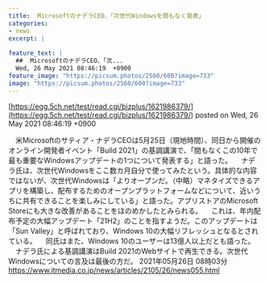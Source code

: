 ```yaml
---
title:  MicrosoftのナデラCEO、「次世代Windowsを間もなく発表」  
categories:
- news
excerpt: |
  
feature_text: |
  ##  MicrosoftのナデラCEO、「次...
  Wed, 26 May 2021 08:46:19  +0900
feature_image: "https://picsum.photos/2560/600?image=733"
image: "https://picsum.photos/2560/600?image=733"
---
```


[https://egg.5ch.net/test/read.cgi/bizplus/1621986379/](https://egg.5ch.net/test/read.cgi/bizplus/1621986379/)
posted on Wed, 26 May 2021 08:46:19  +0900

<!--more-->

　米Microsoftのサティア・ナデラCEOは5月25日（現地時間）、同日から開催のオンライン開発者イベント「Build 2021」の基調講演で、「間もなくこの10年で最も重要なWindowsアップデートの1つについて発表する」と語った。 　ナデラ氏は、次世代Windowsをここ数カ月自分で使ってみたという。具体的な内容ではないが、次世代Windowsは「よりオープンだ。（中略）マネタイズできるアプリを構築し、配布するためのオープンプラットフォームなどについて、近いうちに共有できることを楽しみにしている」と語った。アプリストアのMicrosoft Storeにも大きな改善があることをほのめかしたとみられる。 　これは、年内配布予定の大幅アップデート「21H2」のことを指すようだ。このアップデートは「Sun Valley」と呼ばれており、Windows 10の大幅リフレッシュとなるとされている。 　同氏はまた、Windows 10のユーザーは13億人以上だとも語った。 　ナデラ氏による基調講演はBuild 2021のWebサイトで再生できる。次世代Windowsについての言及は最後の方だ。 2021年05月26日 08時03分 https://www.itmedia.co.jp/news/articles/2105/26/news055.html
